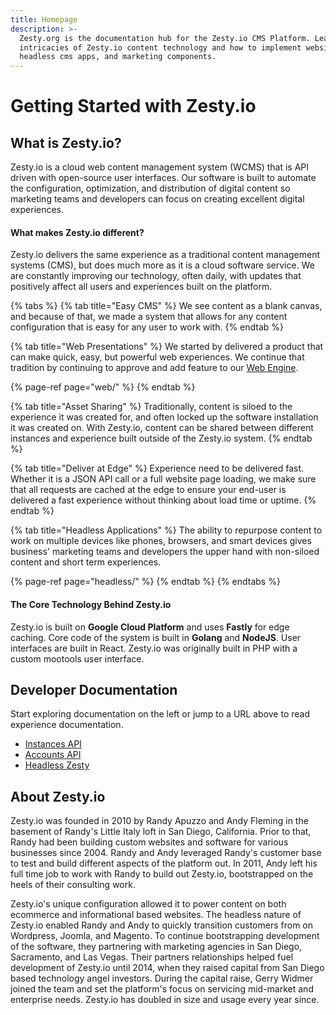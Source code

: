 ```yaml
---
title: Homepage
description: >-
  Zesty.org is the documentation hub for the Zesty.io CMS Platform. Learn the
  intricacies of Zesty.io content technology and how to implement websites,
  headless cms apps, and marketing components.
---
```


# Getting Started with Zesty.io

## What is Zesty.io?

Zesty.io is a cloud web content management system \(WCMS\) that is API driven with open-source user interfaces. Our software is built to automate the configuration, optimization, and distribution of digital content so marketing teams and developers can focus on creating excellent digital experiences.

#### What makes Zesty.io different?

Zesty.io delivers the same experience as a traditional content management systems \(CMS\), but does much more as it is a cloud software service. We are constantly improving our technology, often daily, with updates that positively affect all users and experiences built on the platform.  

{% tabs %}
{% tab title="Easy CMS" %}
We see content as a blank canvas, and because of that, we made a system that allows for any content configuration that is easy for any user to work with. 
{% endtab %}

{% tab title="Web Presentations" %}
We started by delivered a product that can make quick, easy, but powerful web experiences. We continue that tradition by continuing to approve and add feature to our [Web Engine](web/).

{% page-ref page="web/" %}
{% endtab %}

{% tab title="Asset Sharing" %}
Traditionally, content is siloed to the experience it was created for, and often locked up the software installation it was created on. With Zesty.io, content can be shared between different instances and experience built outside of the Zesty.io system.
{% endtab %}

{% tab title="Deliver at Edge" %}
Experience need to be delivered fast. Whether it is a JSON API call or a full website page loading, we make sure that all requests are cached at the edge to ensure your end-user is delivered a fast experience without thinking about load time or uptime.
{% endtab %}

{% tab title="Headless Applications" %}
The ability to repurpose content to work on multiple devices like phones, browsers, and smart devices gives business' marketing teams and developers the upper hand with non-siloed content and short term experiences. 

{% page-ref page="headless/" %}
{% endtab %}
{% endtabs %}

#### The Core Technology Behind Zesty.io

Zesty.io is built on **Google Cloud Platform** and uses **Fastly** for edge caching. Core code of the system is built in **Golang** and **NodeJS**. User interfaces are built in React. Zesty.io was originally built in PHP with a custom mootools user interface.

## Developer Documentation

Start exploring documentation on the left or jump to a URL above to read experience documentation.

* [Instances API](https://instances-api.zesty.org/)
* [Accounts API](https://accounts-api.zesty.org/)
* [Headless Zesty](headless/)

## About Zesty.io

Zesty.io was founded in 2010 by Randy Apuzzo and Andy Fleming in the basement of Randy's Little Italy loft in San Diego, California. Prior to that, Randy had been building custom websites and software for various businesses since 2004. Randy and Andy leveraged Randy's customer base to test and build different aspects of the platform out. In 2011, Andy left his full time job to work with Randy to build out Zesty.io, bootstrapped on the heels of their consulting work. 

Zesty.io's unique configuration allowed it to power content on both ecommerce and informational based websites. The headless nature of Zesty.io enabled Randy and Andy to quickly transition customers from on Wordpress, Joomla, and Magento. To continue bootstrapping development of the software, they partnering with marketing agencies in San Diego, Sacramento, and Las Vegas. Their partners relationships helped fuel development of Zesty.io until 2014, when they raised capital from San Diego based technology angel investors. During the capital raise, Gerry Widmer joined the team and set the platform's focus on servicing mid-market and enterprise needs. Zesty.io has doubled in size and usage every year since.

